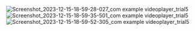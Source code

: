 ![Screenshot_2023-12-15-18-59-28-027_com example videoplayer_trial5](https://github.com/JiM35/Video-Player-trial-5/assets/48186310/c3bffc37-f19a-40e6-adda-4bb5c81e1974)
![Screenshot_2023-12-15-18-59-35-501_com example videoplayer_trial5](https://github.com/JiM35/Video-Player-trial-5/assets/48186310/53e7c8df-3ff2-4961-b7d9-4bb084409405)
![Screenshot_2023-12-15-18-59-52-305_com example videoplayer_trial5](https://github.com/JiM35/Video-Player-trial-5/assets/48186310/4025f44d-6918-499a-b610-97bb9ebd4c8f)
